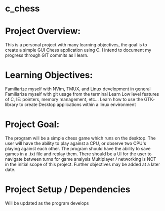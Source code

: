 # c_chess

# Project Overview:

This is a personal project with many learning objectives, the goal is to create a simple GUI Chess application using C.
I intend to document my progress through GIT commits as I learn.


# Learning Objectives:

Familiarize myself with NVim, TMUX, and Linux development in general
Familiarize myself with git usage from the terminal
Learn Low level features of C, IE: pointers, memory management, etc...
Learn how to use the GTK+ library to create Desktop applications within a linux environment


# Project Goal:

The program will be a simple chess game which runs on the desktop. The user will have the ability to play against a CPU, or observe two CPU's playing against each other.
The program should have the ability to save games in a .txt file and replay them. There should be a UI for the user to navigate between turns for game analysis
Multiplayer / networking is NOT in the initial scope of this project.
Further objectives may be added at a later date.


# Project Setup / Dependencies

Will be updated as the program develops
